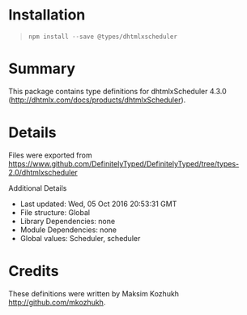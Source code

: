 # Installation
> `npm install --save @types/dhtmlxscheduler`

# Summary
This package contains type definitions for dhtmlxScheduler 4.3.0 (http://dhtmlx.com/docs/products/dhtmlxScheduler).

# Details
Files were exported from https://www.github.com/DefinitelyTyped/DefinitelyTyped/tree/types-2.0/dhtmlxscheduler

Additional Details
 * Last updated: Wed, 05 Oct 2016 20:53:31 GMT
 * File structure: Global
 * Library Dependencies: none
 * Module Dependencies: none
 * Global values: Scheduler, scheduler

# Credits
These definitions were written by Maksim Kozhukh <http://github.com/mkozhukh>.
